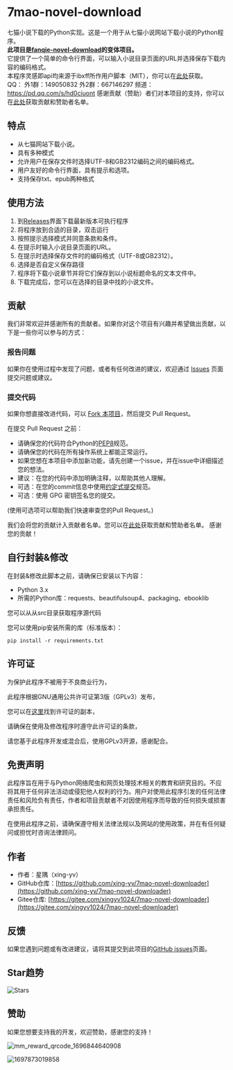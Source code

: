 # 7mao-novel-download
七猫小说下载的Python实现。这是一个用于从七猫小说网站下载小说的Python程序。  
**此项目是[fanqie-novel-download](https://github.com/xing-yv/fanqie-novel-download)的变体项目。**  
它提供了一个简单的命令行界面，可以输入小说目录页面的URL并选择保存下载内容的编码格式。  
本程序灵感即api均来源于ibxff所作用户脚本（MIT），你可以在[此处](https://greasyfork.org/zh-CN/scripts/479460)获取。  
QQ： 外1群：149050832  外2群：667146297  频道：https://pd.qq.com/s/hd0ciuont
感谢贡献（赞助）者们对本项目的支持，你可以在[此处](https://github.com/xing-yv/7mao-novel-downloader/blob/main/CONTRIBUTORS.md)获取贡献和赞助者名单。

## 特点

- 从七猫网站下载小说。
- 具有多种模式
- 允许用户在保存文件时选择UTF-8和GB2312编码之间的编码格式。
- 用户友好的命令行界面，具有提示和选项。
- 支持保存txt、epub两种格式

## 使用方法

1. 到[Releases](https://github.com/xing-yv/7mao-novel-downloader/releases)界面下载最新版本可执行程序
2. 将程序放到合适的目录，双击运行
3. 按照提示选择模式并同意条款和条件。
4. 在提示时输入小说目录页面的URL。
5. 在提示时选择保存文件时的编码格式（UTF-8或GB2312）。
6. 选择是否自定义保存路径
7. 程序将下载小说章节并将它们保存到以小说标题命名的文本文件中。
8. 下载完成后，您可以在选择的目录中找的小说文件。

## 贡献

我们非常欢迎并感谢所有的贡献者。如果你对这个项目有兴趣并希望做出贡献，以下是一些你可以参与的方式：

### 报告问题

如果你在使用过程中发现了问题，或者有任何改进的建议，欢迎通过 [Issues](https://github.com/xing-yv/7mao-novel-downloader/issues) 页面提交问题或建议。

### 提交代码

如果你想直接改进代码，可以 [Fork 本项目](https://github.com/xing-yv/7mao-novel-downloader/fork)，然后提交 Pull Request。

在提交 Pull Request 之前：

- 请确保您的代码符合Python的[PEP8](https://www.python.org/dev/peps/pep-0008/)规范。
- 请确保您的代码在所有操作系统上都能正常运行。
- 如果您想在本项目中添加新功能，请先创建一个issue，并在issue中详细描述您的想法。
- 建议：在您的代码中添加明确注释，以帮助其他人理解。
- 可选：在您的commit信息中使用[约定式提交](https://www.conventionalcommits.org/zh-hans/v1.0.0/)规范。
- 可选：使用 GPG 密钥签名您的提交。  

(使用可选项可以帮助我们快速审查您的Pull Request。)

我们会将您的贡献计入贡献者名单。您可以在[此处](https://github.com/xing-yv/7mao-novel-downloader/blob/main/CONTRIBUTORS.md)获取贡献和赞助者名单。
感谢您的贡献！




## 自行封装&修改

在封装&修改此脚本之前，请确保已安装以下内容：

- Python 3.x
- 所需的Python库：requests、beautifulsoup4、packaging、ebooklib

您可以从从src目录获取程序源代码

您可以使用pip安装所需的库（标准版本）：

```shell
pip install -r requirements.txt
```

## 许可证

为保护此程序不被用于不良商业行为，

此程序根据GNU通用公共许可证第3版（GPLv3）发布，

您可以在[这里](https://www.gnu.org/licenses/gpl-3.0.html)找到许可证的副本，

请确保在使用及修改程序时遵守此许可证的条款，

请您基于此程序开发或混合后，使用GPLv3开源，感谢配合。

## 免责声明

此程序旨在用于与Python网络爬虫和网页处理技术相关的教育和研究目的。不应将其用于任何非法活动或侵犯他人权利的行为。用户对使用此程序引发的任何法律责任和风险负有责任，作者和项目贡献者不对因使用程序而导致的任何损失或损害承担责任。

在使用此程序之前，请确保遵守相关法律法规以及网站的使用政策，并在有任何疑问或担忧时咨询法律顾问。

## 作者

- 作者：星隅（xing-yv）
- GitHub仓库：[https://github.com/xing-yv/7mao-novel-downloader](https://github.com/xing-yv/7mao-novel-downloader)
- Gitee仓库:  [https://gitee.com/xingyv1024/7mao-novel-downloader](https://gitee.com/xingyv1024/7mao-novel-downloader)

## 反馈

如果您遇到问题或有改进建议，请将其提交到此项目的[GitHub issues](https://github.com/xing-yv/7mao-novel-downloader/issues)页面。

## Star趋势

![Stars](https://api.star-history.com/svg?repos=shing-yu/7mao-novel-downloader&type=Date)

## 赞助

如果您想要支持我的开发，欢迎赞助，感谢您的支持！

![mm_reward_qrcode_1696844640908](https://xyy-1314663891.cos.ap-nanjing.myqcloud.com/202310091746639.png)

![1697873019858](https://xyy-1314663891.cos.ap-nanjing.myqcloud.com/202310211527121.jpg)
